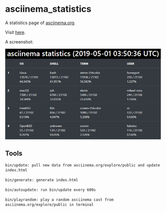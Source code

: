 # asciinema_statistics

A statistics page of [asciinema.org](https://asciinema.org/explore/public).

Visit [here](https://goreliu.github.io/asciinema_statistics/).

A screenshot:

![](static/img/screenshot.png)

## Tools

```
bin/update: pull new data from asciinema.org/explore/public and update index.html

bin/generate: generate index.html

bin/autoupdate: run bin/update every 600s

bin/playrandom: play a random asciinema cast from asciinema.org/explore/public in terminal 
```
